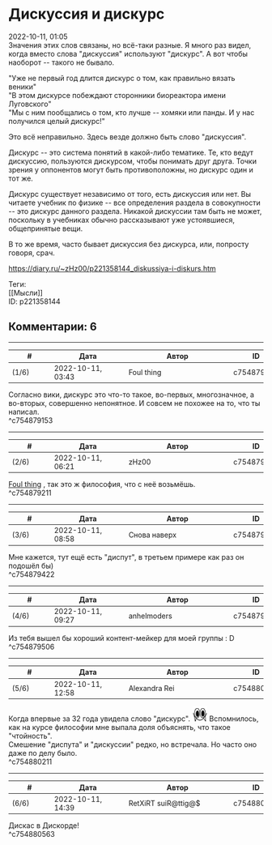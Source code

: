 Дискуссия и дискурс
===================

  
2022-10-11, 01:05  
 Значения этих слов связаны, но всё-таки разные. Я много раз видел, когда вместо слова "дискуссия" используют "дискурс". А вот чтобы наоборот -- такого не бывало.   
   
 "Уже не первый год длится дискурс о том, как правильно вязать веники"   
 "В этом дискурсе побеждают сторонники биореактора имени Луговского"   
 "Мы с ним пообщались о том, кто лучше -- хомяки или панды. И у нас получился целый дискурс!"   
   
 Это всё неправильно. Здесь везде должно быть слово "дискуссия".   
   
 Дискурс -- это система понятий в какой-либо тематике. Те, кто ведут дискуссию, пользуются дискурсом, чтобы понимать друг друга. Точки зрения у оппонентов могут быть противоположны, но дискурс один и тот же.   
   
 Дискурс существует независимо от того, есть дискуссия или нет. Вы читаете учебник по физике -- все определения раздела в совокупности -- это дискурс данного раздела. Никакой дискуссии там быть не может, поскольку в учебниках обычно рассказывают уже устоявшиеся, общепринятые вещи.   
   
 В то же время, часто бывает дискуссия без дискурса, или, попросту говоря, срач.   
  
<https://diary.ru/~zHz00/p221358144_diskussiya-i-diskurs.htm>  
  
Теги:  
[[Мысли]]  
ID: p221358144  


Комментарии: 6
--------------

  


---



|         #         |              Дата              |                     Автор                     |           ID           |
| --- | --- | --- | --- |
| (1/6) | 2022-10-11, 03:43 | Foul thing | c754879153 |

  
 Согласно вики, дискурс это что-то такое, во-первых, многозначное, а во-вторых, совершенно непонятное. И совсем не похожее на то, что ты написал.   
 ^c754879153

---



|         #         |              Дата              |                     Автор                     |           ID           |
| --- | --- | --- | --- |
| (2/6) | 2022-10-11, 06:21 | zHz00 | c754879211 |

  
  [Foul thing](https://foulthing.diary.ru "Temporary Internet Flies")  , так это ж философия, что с неё возьмёшь.   
 ^c754879211

---



|         #         |              Дата              |                     Автор                     |           ID           |
| --- | --- | --- | --- |
| (3/6) | 2022-10-11, 08:58 | Снова наверх | c754879422 |

  
 Мне кажется, тут ещё есть "диспут", в третьем примере как раз он подошёл бы)   
 ^c754879422

---



|         #         |              Дата              |                     Автор                     |           ID           |
| --- | --- | --- | --- |
| (4/6) | 2022-10-11, 09:27 | anhelmoders | c754879506 |

  
 Из тебя вышел бы хороший контент-мейкер для моей группы : D   
 ^c754879506

---



|         #         |              Дата              |                     Автор                     |           ID           |
| --- | --- | --- | --- |
| (5/6) | 2022-10-11, 12:58 | Alexandra Rei | c754880211 |

  
  Когда впервые за 32 года увидела слово "дискурс". ![:nechto:](pics/54205335.gif) Вспомнилось, как на курсе философии мне выпала доля объяснять, что такое "чтойность".   
 Смешение "диспута" и "дискуссии" редко, но встречала. Но часто оно даже по делу было.    
 ^c754880211

---



|         #         |              Дата              |                     Автор                     |           ID           |
| --- | --- | --- | --- |
| (6/6) | 2022-10-11, 14:39 | RetXiRT suiR@ttig@$ | c754880563 |

  
 Дискас в Дискорде!   
 ^c754880563